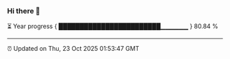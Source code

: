### Hi there 👋

⏳ Year progress { ████████████████████████▁▁▁▁▁▁ } 80.84 %

---

⏰ Updated on Thu, 23 Oct 2025 01:53:47 GMT


